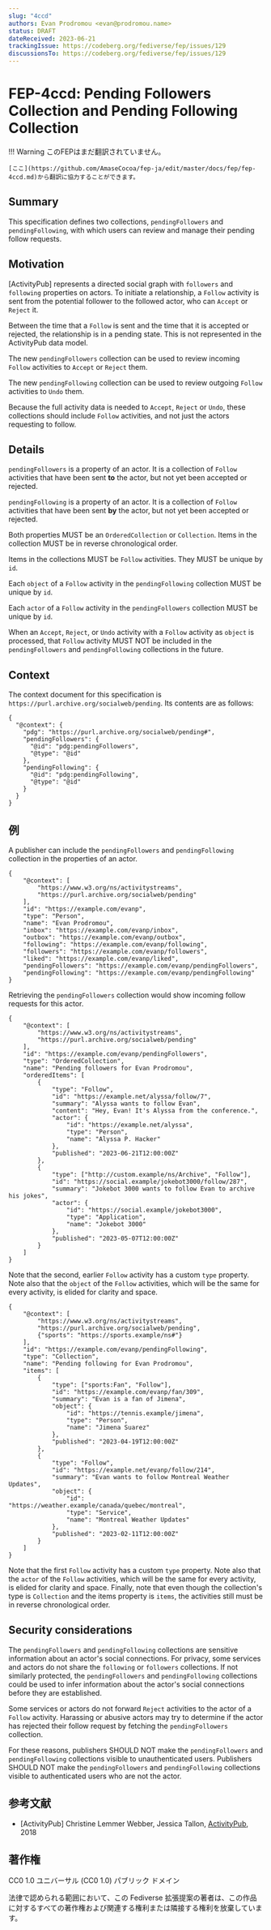 ```yaml
---
slug: "4ccd"
authors: Evan Prodromou <evan@prodromou.name>
status: DRAFT
dateReceived: 2023-06-21
trackingIssue: https://codeberg.org/fediverse/fep/issues/129
discussionsTo: https://codeberg.org/fediverse/fep/issues/129
---
```

# FEP-4ccd: Pending Followers Collection and Pending Following Collection

!!! Warning
    このFEPはまだ翻訳されていません。

    [ここ](https://github.com/AmaseCocoa/fep-ja/edit/master/docs/fep/fep-4ccd.md)から翻訳に協力することができます。
## Summary

This specification defines two collections, `pendingFollowers` and `pendingFollowing`, with which users can review and manage their pending follow requests.

## Motivation

[ActivityPub] represents a directed social graph with `followers` and `following` properties on actors. To initiate a relationship, a `Follow` activity is sent from the potential follower to the followed actor, who can `Accept` or `Reject` it.

Between the time that a `Follow` is sent and the time that it is accepted or rejected, the relationship is in a pending state. This is not represented in the ActivityPub data model.

The new `pendingFollowers` collection can be used to review incoming `Follow` activities to `Accept` or `Reject` them.

The new `pendingFollowing` collection can be used to review outgoing `Follow` activities to `Undo` them.

Because the full activity data is needed to `Accept`, `Reject` or `Undo`, these collections should include `Follow` activities, and not just the actors requesting to follow.

## Details

`pendingFollowers` is a property of an actor. It is a collection of `Follow` activities that have been sent **to** the actor, but not yet been accepted or rejected.

`pendingFollowing` is a property of an actor. It is a collection of `Follow` activities that have been sent **by** the actor, but not yet been accepted or rejected.

Both properties MUST be an `OrderedCollection` or `Collection`. Items in the collection MUST be in reverse chronological order.

Items in the collections MUST be `Follow` activities. They MUST be unique by `id`.

Each `object` of a `Follow` activity in the `pendingFollowing` collection MUST be unique by `id`.

Each `actor` of a `Follow` activity in the `pendingFollowers` collection MUST be unique by `id`.

When an `Accept`, `Reject`, or `Undo` activity with a `Follow` activity as `object` is processed, that `Follow` activity MUST NOT be included in the `pendingFollowers` and `pendingFollowing` collections in the future.

## Context

The context document for this specification is `https://purl.archive.org/socialweb/pending`. Its contents are as follows:

```
{
  "@context": {
    "pdg": "https://purl.archive.org/socialweb/pending#",
    "pendingFollowers": {
      "@id": "pdg:pendingFollowers",
      "@type": "@id"
    },
    "pendingFollowing": {
      "@id": "pdg:pendingFollowing",
      "@type": "@id"
    }
  }
}
```

## 例

A publisher can include the `pendingFollowers` and `pendingFollowing` collection in the properties of an actor.

```
{
    "@context": [
        "https://www.w3.org/ns/activitystreams",
        "https://purl.archive.org/socialweb/pending"
    ],
    "id": "https://example.com/evanp",
    "type": "Person",
    "name": "Evan Prodromou",
    "inbox": "https://example.com/evanp/inbox",
    "outbox": "https://example.com/evanp/outbox",
    "following": "https://example.com/evanp/following",
    "followers": "https://example.com/evanp/followers",
    "liked": "https://example.com/evanp/liked",
    "pendingFollowers": "https://example.com/evanp/pendingFollowers",
    "pendingFollowing": "https://example.com/evanp/pendingFollowing"
}
```

Retrieving the `pendingFollowers` collection would show incoming follow requests
for this actor.

```
{
    "@context": [
        "https://www.w3.org/ns/activitystreams",
        "https://purl.archive.org/socialweb/pending"
    ],
    "id": "https://example.com/evanp/pendingFollowers",
    "type": "OrderedCollection",
    "name": "Pending followers for Evan Prodromou",
    "orderedItems": [
        {
            "type": "Follow",
            "id": "https://example.net/alyssa/follow/7",
            "summary": "Alyssa wants to follow Evan",
            "content": "Hey, Evan! It's Alyssa from the conference.",
            "actor": {
                "id": "https://example.net/alyssa",
                "type": "Person",
                "name": "Alyssa P. Hacker"
            },
            "published": "2023-06-21T12:00:00Z"
        },
        {
            "type": ["http://custom.example/ns/Archive", "Follow"],
            "id": "https://social.example/jokebot3000/follow/287",
            "summary": "Jokebot 3000 wants to follow Evan to archive his jokes",
            "actor": {
                "id": "https://social.example/jokebot3000",
                "type": "Application",
                "name": "Jokebot 3000"
            },
            "published": "2023-05-07T12:00:00Z"
        }
    ]
}
```

Note that the second, earlier `Follow` activity has a custom `type` property. Note also that the `object` of the `Follow` activities, which will be the same for every activity, is elided for clarity and space.

```
{
    "@context": [
        "https://www.w3.org/ns/activitystreams",
        "https://purl.archive.org/socialweb/pending",
        {"sports": "https://sports.example/ns#"}
    ],
    "id": "https://example.com/evanp/pendingFollowing",
    "type": "Collection",
    "name": "Pending following for Evan Prodromou",
    "items": [
        {
            "type": ["sports:Fan", "Follow"],
            "id": "https://example.com/evanp/fan/309",
            "summary": "Evan is a fan of Jimena",
            "object": {
                "id": "https://tennis.example/jimena",
                "type": "Person",
                "name": "Jimena Suarez"
            },
            "published": "2023-04-19T12:00:00Z"
        },
        {
            "type": "Follow",
            "id": "https://example.net/evanp/follow/214",
            "summary": "Evan wants to follow Montreal Weather Updates",
            "object": {
                "id": "https://weather.example/canada/quebec/montreal",
                "type": "Service",
                "name": "Montreal Weather Updates"
            },
            "published": "2023-02-11T12:00:00Z"
        }
    ]
}
```

Note that the first `Follow` activity has a custom `type` property. Note also that the `actor` of the `Follow` activities, which will be the same for every activity, is elided for clarity and space. Finally, note that even though the collection's type is `Collection` and the items property is `items`, the activities still must be in reverse chronological order.

## Security considerations

The `pendingFollowers` and `pendingFollowing` collections are sensitive information about
an actor's social connections. For privacy, some services and actors do not share the `following` or `followers` collections. If not similarly protected, the `pendingFollowers` and `pendingFollowing` collections could be used to infer information about the actor's social connections before they are established.

Some services or actors do not forward `Reject` activities to the actor of a `Follow` activity. Harassing or abusive actors may try to determine if the actor has rejected their follow request by fetching the `pendingFollowers` collection.

For these reasons, publishers SHOULD NOT make the `pendingFollowers` and `pendingFollowing` collections visible to unauthenticated users. Publishers SHOULD NOT make the `pendingFollowers` and `pendingFollowing` collections visible to authenticated users who are not the actor.

## 参考文献

- [ActivityPub] Christine Lemmer Webber, Jessica Tallon, [ActivityPub](https://www.w3.org/TR/activitypub/), 2018

## 著作権
CC0 1.0 ユニバーサル (CC0 1.0) パブリック ドメイン

法律で認められる範囲において、この Fediverse 拡張提案の著者は、この作品に対するすべての著作権および関連する権利または隣接する権利を放棄しています。

